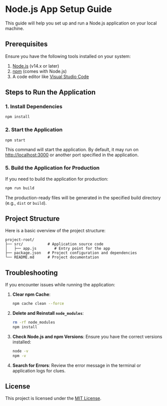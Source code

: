 # Node.js App Setup Guide

This guide will help you set up and run a Node.js application on your local machine.

## Prerequisites

Ensure you have the following tools installed on your system:

1. [Node.js](https://nodejs.org/) (v14.x or later)
2. [npm](https://www.npmjs.com/) (comes with Node.js)
3. A code editor like [Visual Studio Code](https://code.visualstudio.com/)

## Steps to Run the Application

### 1. Install Dependencies

```bash
npm install
```

### 2. Start the Application

```bash
npm start
```

This command will start the application. By default, it may run on [http://localhost:3000](http://localhost:3000) or another port specified in the application.

### 5. Build the Application for Production

If you need to build the application for production:

```bash
npm run build
```

The production-ready files will be generated in the specified build directory (e.g., `dist` or `build`).

## Project Structure

Here is a basic overview of the project structure:

```
project-root/
├── src/           # Application source code
│   ├── app.js        # Entry point for the app
├── package.json   # Project configuration and dependencies
└── README.md      # Project documentation
```

## Troubleshooting

If you encounter issues while running the application:

1. **Clear npm Cache**:
   ```bash
   npm cache clean --force
   ```

2. **Delete and Reinstall `node_modules`**:
   ```bash
   rm -rf node_modules
   npm install
   ```

3. **Check Node.js and npm Versions**:
   Ensure you have the correct versions installed:
   ```bash
   node -v
   npm -v
   ```

4. **Search for Errors**: Review the error message in the terminal or application logs for clues.

## License

This project is licensed under the [MIT License](LICENSE).
